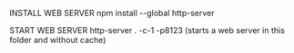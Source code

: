 INSTALL WEB SERVER
npm install --global http-server

START WEB SERVER
http-server . -c-1 -p8123     (starts a web server in this folder and without cache)